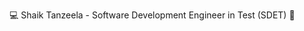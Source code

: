 💻 Shaik Tanzeela - Software Development Engineer in Test (SDET) 🚀

<!---
Tanzeela05-bit/Tanzeela05-bit is a ✨ special ✨ repository because its `README.md` (this file) appears on your GitHub profile.
You can click the Preview link to take a look at your changes.
--->
